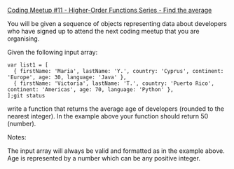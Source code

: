 [Coding Meetup #11 - Higher-Order Functions Series - Find the average](https://www.codewars.com/kata/582ba36cc1901399a70005fc)

You will be given a sequence of objects representing data about developers who have signed up to attend the next coding meetup that you are organising.

Given the following input array:

    var list1 = [
      { firstName: 'Maria', lastName: 'Y.', country: 'Cyprus', continent: 'Europe', age: 30, language: 'Java' },
      { firstName: 'Victoria', lastName: 'T.', country: 'Puerto Rico', continent: 'Americas', age: 70, language: 'Python' },
    ];git status
    

write a function that returns the average age of developers (rounded to the nearest integer). In the example above your function should return 50 (number).

Notes:

The input array will always be valid and formatted as in the example above.
Age is represented by a number which can be any positive integer.
